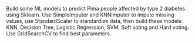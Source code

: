 Build some ML models to predict Pima people affected by type 2 diabetes using Sklearn. Use SimpleImputer and KNNImputer to impute missing values, use StandardScaler to standardize data, then build these models: KNN, Decision Tree, Logistic Regression, SVM, Soft voting and Hard voting. Use GridSearchCV to find best parameters.
